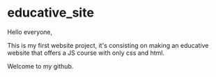 # educative_site
Hello everyone,

This is my first website project, it's consisting on making an educative website that offers a JS course with only css and html.

Welcome to my github.
